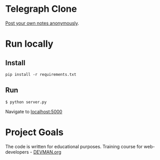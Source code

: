# Telegraph Clone

[Post your own notes anonymously](http://b00bl1k-telegraph.herokuapp.com/).

# Run locally

## Install

```
pip install -r requirements.txt
```

## Run

```
$ python server.py
```

Navigate to [localhost:5000](http://localhost:5000)

# Project Goals

The code is written for educational purposes. Training course for web-developers - [DEVMAN.org](https://devman.org)
